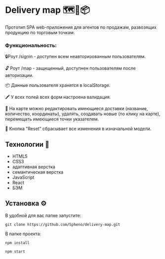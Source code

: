 # Delivery map 🗺🚚📦

Прототип SPA web-приложения для агентов по продажам, развозящих продукцию по торговым точкам.

### Функциональность:

🔒Роут /signin - доступен всем неавторизованным пользователям.

🔓 Роут /map - защищенный, доступнен пользователям после авторизации.

📦 Данные пользователя хранятся в localStorage. 

🖍 У всех полей всех форм настроена валидация.

📌 На карте можно редактировать имеющиеся доставки (название, количество, координаты), удалять, создавать новые (по клику на карте), перемещать имеющиеся точки указателем.

🧹 Кнопка "Reset" сбрасывает все изменения в изначальной модели.

## Технологии 🔨

- HTML5
- CSS3
- адаптивная верстка
- семантическая верстка
- JavaScript
- React
- БЭМ

## Установка ⚙

В удобной для вас папке запустите:

```
git clone https://github.com/Spheno/delivery-map.git
```

В папке проекта:

```
npm install
```

```
npm start
```